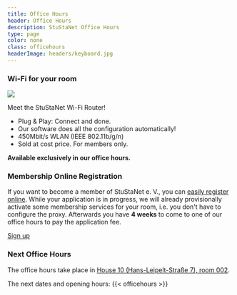 ```yaml
---
title: Office Hours
header: Office Hours
description: StuStaNet Office Hours
type: page
color: none
class: officehours
headerImage: headers/keyboard.jpg
---
```


<div class="callout callout-default">
    <h3>Wi-Fi for your room</h3>
    <img src="/figures/router_m.jpg" class="router small">
    <p>Meet the StuStaNet Wi-Fi Router!</p>
    <ul>
        <li><i class="fa fa-check" aria-hidden="true"></i>Plug & Play: Connect and done.</li>
        <li><i class="fa fa-heart" aria-hidden="true"></i>Our software does all the configuration automatically!</li>
        <li><i class="fa fa-tachometer" aria-hidden="true"></i>450Mbit/s WLAN (IEEE 802.11b/g/n)</li>
        <li><i class="fa fa-euro" aria-hidden="true"></i>Sold at cost price. For members only.</li>
    </ul>
    <p><b>Available exclusively in our office hours.</b></p>
</div>


### Membership Online Registration
If you want to become a member of StuStaNet e. V., you can <a href="https://reg.stustanet.de/">easily register online</a>. While your application is in progress, we will already provisionally activate some membership services for your room, i.e. you don't have to configure the proxy.
Afterwards you have **4 weeks** to come to one of our office hours to pay the application fee.

<a class="button" href="https://reg.stustanet.de/">Sign up</a>


### Next Office Hours
The office hours take place in [House 10 (Hans-Leipelt-Straße 7), room 002](https://maps.google.com/maps?cid=3018882636502329665).

The next dates and opening hours:
{{< officehours >}}
